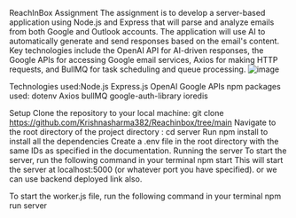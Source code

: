 ReachInBox Assignment
The assignment is to develop a server-based application using Node.js and Express that will parse and analyze emails from both Google and Outlook accounts. The application will use AI to automatically generate and send responses based on the email's content. Key technologies include the OpenAI API for AI-driven responses, the Google APIs for accessing Google email services, Axios for making HTTP requests, and BullMQ for task scheduling and queue processing.
![image](https://github.com/user-attachments/assets/b49a9adf-767c-4980-87c8-04e8a5a36789)

Technologies used:Node.js
Express.js
OpenAI
Google APIs
npm packages used:
dotenv
Axios
bullMQ
google-auth-library
ioredis

Setup
Clone the repository to your local machine:
git clone https://github.com/Krishnasharma382/Reachinbox/tree/main
Navigate to the root directory of the project directory :
cd server
Run npm install to install all the dependencies
Create a .env file in the root directory with the same IDs as specified in the documentation.
Running the server
To start the server, run the following command in your terminal
npm start
This will start the server at localhost:5000 (or whatever port you have specified). or we can use backend deployed link also.

To start the worker.js file, run the following command in your terminal
npm run server

